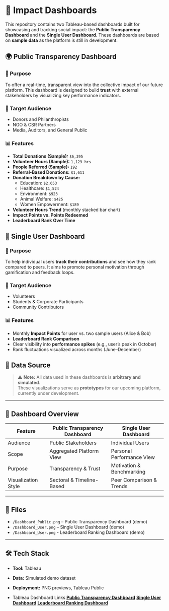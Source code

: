 # 🌟 Impact Dashboards

This repository contains two Tableau-based dashboards built for showcasing and tracking social impact: the **Public Transparency Dashboard** and the **Single User Dashboard**. These dashboards are based on **sample data** as the platform is still in development.


## 🌍 Public Transparency Dashboard

### 🎯 Purpose
To offer a real-time, transparent view into the collective impact of our future platform. This dashboard is designed to build **trust** with external stakeholders by visualizing key performance indicators.

### 👤 Target Audience
- Donors and Philanthropists  
- NGO & CSR Partners  
- Media, Auditors, and General Public

### 📊 Features
- **Total Donations (Sample):** `$6,395`
- **Volunteer Hours (Sample):** `1,129 hrs`
- **People Referred (Sample):** `192`
- **Referral-Based Donations:** `$1,611`
- **Donation Breakdown by Cause:**
  - Education: `$2,653`
  - Healthcare: `$1,524`
  - Environment: `$923`
  - Animal Welfare: `$425`
  - Women Empowerment: `$189`
- **Volunteer Hours Trend** (monthly stacked bar chart)
- **Impact Points vs. Points Redeemed**
- **Leaderboard Rank Over Time**


## 👤 Single User Dashboard

### 🎯 Purpose
To help individual users **track their contributions** and see how they rank compared to peers. It aims to promote personal motivation through gamification and feedback loops.

### 👤 Target Audience
- Volunteers
- Students & Corporate Participants
- Community Contributors

### 📊 Features
- Monthly **Impact Points** for user vs. two sample users (Alice & Bob)
- **Leaderboard Rank Comparison**
- Clear visibility into **performance spikes** (e.g., user’s peak in October)
- Rank fluctuations visualized across months (June–December)


## 🧪 Data Source

> ⚠️ **Note:** All data used in these dashboards is **arbitrary and simulated**.  
> These visualizations serve as **prototypes** for our upcoming platform, currently under development.

---

## 🧭 Dashboard Overview

| Feature               | Public Transparency Dashboard | Single User Dashboard     |
|-----------------------|-------------------------------|---------------------------|
| Audience              | Public Stakeholders           | Individual Users          |
| Scope                 | Aggregated Platform View      | Personal Performance View |
| Purpose               | Transparency & Trust          | Motivation & Benchmarking |
| Visualization Style   | Sectoral & Timeline-Based     | Peer Comparison & Trends  |

---

## 📁 Files

- `/Dashboard_Public.png` – Public Transparency Dashboard (demo)
- `/Dashboard_User.png` – Single User Dashboard (demo)
- `/Dashboard_User.png` - Leaderboard Ranking Dashboard (demo)

---

## 🛠 Tech Stack

- **Tool:** Tableau  
- **Data:** Simulated demo dataset  
- **Deployment:** PNG previews, Tableau Public

- Tableau Dashboard Links
  **[Public Transparency Dashboard]([url](https://public.tableau.com/views/updatedpublicdashbaord/Dashboard1?:language=en-US&publish=yes&:sid=&:redirect=auth&:display_count=n&:origin=viz_share_link))**
  **[Single User Dashboard]([url](https://public.tableau.com/views/UPDATESINGLEUSERDASHBOARD/Dashboard1?:language=en-GB&publish=yes&:sid=&:redirect=auth&:display_count=n&:origin=viz_share_link))**
  **[Leaderboard Ranking Dashboard]([url](https://public.tableau.com/views/Book2_17438392045600/Dashboard1?:language=en-GB&publish=yes&:sid=&:redirect=auth&:display_count=n&:origin=viz_share_link))**






